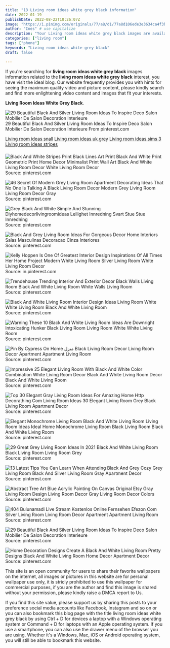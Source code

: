 ```yaml
---
title: "13 Living room ideas white grey black information"
date: 2022-01-19
publishDate: 2022-08-22T10:26:07Z
image: "https://i.pinimg.com/originals/77/a8/d1/77a8d106ede3e3634ca4f3b96c7489a9.jpg"
author: "Ines" # use capitalize
description: "Your Living room ideas white grey black images are available in this site. Living room ideas white grey black are a topic that is being searched for and liked by netizens today. You can Download the Living room ideas white grey black files here. Get all free images."
categories: ["living room"]
tags: ["phone"]
keywords: "Living room ideas white grey black"
draft: false

---
```


If you're searching for **living room ideas white grey black** images information related to the **living room ideas white grey black** interest, you have visit the ideal  blog.  Our website frequently  provides you with  hints  for seeing  the maximum  quality video and picture  content, please kindly search and find more enlightening video content and images  that fit your interests.

**Living Room Ideas White Grey Black**. 

![29 Beautiful Black And Silver Living Room Ideas To Inspire Deco Salon Mobilier De Salon Decoration Interieure](https://i.pinimg.com/originals/b1/90/30/b19030de8f45505e07591a03f7269da6.jpg "29 Beautiful Black And Silver Living Room Ideas To Inspire Deco Salon Mobilier De Salon Decoration Interieure")
29 Beautiful Black And Silver Living Room Ideas To Inspire Deco Salon Mobilier De Salon Decoration Interieure From pinterest.com

[Living room ideas snall](/living-room-ideas-snall/)
[Living room ideas uk grey](/living-room-ideas-uk-grey/)
[Living room ideas sims 3](/living-room-ideas-sims-3/)
[Living room ideas stripes](/living-room-ideas-stripes/)



### 

 


![Black And White Stripes Print Black Lines Art Print Black And White Print Geometric Print Home Decor Minimalist Print Wall Art Black And White Living Room Decor White Living Room Decor](https://i.pinimg.com/736x/e7/27/f7/e727f721b06b516a4a930506b721a8d6.jpg "Black And White Stripes Print Black Lines Art Print Black And White Print Geometric Print Home Decor Minimalist Print Wall Art Black And White Living Room Decor White Living Room Decor")
Source: pinterest.com

 

![46 Secret Of Modern Grey Living Room Apartment Decorating Ideas That No One Is Talking A Black Living Room Decor Modern Grey Living Room Living Room Decor Gray](https://i.pinimg.com/736x/90/b9/77/90b977b3db1a308db540c09bf7acb0e5.jpg "46 Secret Of Modern Grey Living Room Apartment Decorating Ideas That No One Is Talking A Black Living Room Decor Modern Grey Living Room Living Room Decor Gray")
Source: pinterest.com

 

![Grey Black And White Simple And Stunning Diyhomedecorlivingroomideas Leilighet Innredning Svart Stue Stue Innredning](https://i.pinimg.com/736x/9f/0d/29/9f0d292f1a58240ece5126ae691d8062.jpg "Grey Black And White Simple And Stunning Diyhomedecorlivingroomideas Leilighet Innredning Svart Stue Stue Innredning")
Source: pinterest.com

 

![Black And Grey Living Room Ideas For Gorgeous Decor Home Interiors Salas Masculinas Decoracao Cinza Interiores](https://i.pinimg.com/originals/25/e7/5d/25e75daa7dad495307d6430bfe019cdd.jpg "Black And Grey Living Room Ideas For Gorgeous Decor Home Interiors Salas Masculinas Decoracao Cinza Interiores")
Source: pinterest.com

 

![Kelly Hoppen Is One Of Greatest Interior Design Inspirations Of All Times Her Home Project Modern White Living Room Silver Living Room White Living Room Decor](https://i.pinimg.com/originals/8b/2b/46/8b2b46b48cad1dd7a2e391c155f0f211.jpg "Kelly Hoppen Is One Of Greatest Interior Design Inspirations Of All Times Her Home Project Modern White Living Room Silver Living Room White Living Room Decor")
Source: in.pinterest.com

 

![Trendehouse Trending Interior And Exterior Decor Black Walls Living Room Black And White Living Room White Walls Living Room](https://i.pinimg.com/originals/07/35/e2/0735e2e4f07306e9b720932058afc207.jpg "Trendehouse Trending Interior And Exterior Decor Black Walls Living Room Black And White Living Room White Walls Living Room")
Source: pinterest.com

 

![Black And White Living Room Interior Design Ideas Living Room White White Living Room Black And White Living Room](https://i.pinimg.com/564x/7a/0f/b5/7a0fb559804616fe1aeb5cff7cde9f84--black-couches-sofa-couch.jpg "Black And White Living Room Interior Design Ideas Living Room White White Living Room Black And White Living Room")
Source: pinterest.com

 

![Warning These 10 Black And White Living Room Ideas Are Downright Intoxicating Hunker Black Living Room Living Room White White Living Room](https://i.pinimg.com/736x/56/b2/b6/56b2b68d18c8e565e997ee7bc70e1092.jpg "Warning These 10 Black And White Living Room Ideas Are Downright Intoxicating Hunker Black Living Room Living Room White White Living Room")
Source: pinterest.com

 

![Pin By Cypress On Home منزل Black Living Room Decor Living Room Decor Apartment Apartment Living Room](https://i.pinimg.com/originals/f2/be/d9/f2bed91fe315459848c5be4ab06a8eb5.jpg "Pin By Cypress On Home منزل Black Living Room Decor Living Room Decor Apartment Apartment Living Room")
Source: pinterest.com

 

![Impressive 25 Elegant Living Room With Black And White Color Combination White Living Room Decor Black And White Living Room Decor Black And White Living Room](https://i.pinimg.com/originals/89/af/5a/89af5abc3df9debd1123f0d6d1190d04.jpg "Impressive 25 Elegant Living Room With Black And White Color Combination White Living Room Decor Black And White Living Room Decor Black And White Living Room")
Source: pinterest.com

 

![Top 30 Elegant Gray Living Room Ideas For Amazing Home Http Decorathing Com Living Room Ideas 30 Elegant Living Room Grey Black Living Room Apartment Decor](https://i.pinimg.com/originals/27/78/30/277830789f18e2a9390f2ed3991f021a.jpg "Top 30 Elegant Gray Living Room Ideas For Amazing Home Http Decorathing Com Living Room Ideas 30 Elegant Living Room Grey Black Living Room Apartment Decor")
Source: pinterest.com

 

![Elegant Monochrome Living Room Black And White Living Room Living Room Ideas Ideal Home Monochrome Living Room Black Living Room Black And White Living Room](https://i.pinimg.com/originals/31/9a/8f/319a8fc72f7ee94b4aef9abec5dfbe5f.jpg "Elegant Monochrome Living Room Black And White Living Room Living Room Ideas Ideal Home Monochrome Living Room Black Living Room Black And White Living Room")
Source: pinterest.com

 

![29 Great Grey Living Room Ideas In 2021 Black And White Living Room Black Living Room Living Room Grey](https://i.pinimg.com/736x/d2/87/29/d28729398edb16bb80d2823cf0afdbb2.jpg "29 Great Grey Living Room Ideas In 2021 Black And White Living Room Black Living Room Living Room Grey")
Source: pinterest.com

 

![13 Latest Tips You Can Learn When Attending Black And Grey Cozy Grey Living Room Black And Silver Living Room Gray Apartment Decor](https://i.pinimg.com/originals/74/f9/39/74f9390dbd860fb3d78a89ef232bd46a.jpg "13 Latest Tips You Can Learn When Attending Black And Grey Cozy Grey Living Room Black And Silver Living Room Gray Apartment Decor")
Source: pinterest.com

 

![Abstract Tree Art Blue Acrylic Painting On Canvas Original Etsy Gray Living Room Design Living Room Decor Gray Living Room Decor Colors](https://i.pinimg.com/564x/fc/34/b3/fc34b30c9fbce3c1e1073feff4b4f318.jpg "Abstract Tree Art Blue Acrylic Painting On Canvas Original Etsy Gray Living Room Design Living Room Decor Gray Living Room Decor Colors")
Source: pinterest.com

 

![404 Bulunamadi Live Stream Kostenlos Online Fernsehen Efezon Com Silver Living Room Living Room Decor Apartment Apartment Living Room](https://i.pinimg.com/736x/ff/da/80/ffda809ec6a299f40aba81fc4287fd14.jpg "404 Bulunamadi Live Stream Kostenlos Online Fernsehen Efezon Com Silver Living Room Living Room Decor Apartment Apartment Living Room")
Source: pinterest.com

 

![29 Beautiful Black And Silver Living Room Ideas To Inspire Deco Salon Mobilier De Salon Decoration Interieure](https://i.pinimg.com/originals/b1/90/30/b19030de8f45505e07591a03f7269da6.jpg "29 Beautiful Black And Silver Living Room Ideas To Inspire Deco Salon Mobilier De Salon Decoration Interieure")
Source: pinterest.com

 

![Home Decoration Designs Create A Black And White Living Room Pretty Designs Black And White Living Room Home Decor Apartment Decor](https://i.pinimg.com/originals/77/a8/d1/77a8d106ede3e3634ca4f3b96c7489a9.jpg "Home Decoration Designs Create A Black And White Living Room Pretty Designs Black And White Living Room Home Decor Apartment Decor")
Source: pinterest.com

 

This site is an open community for users to share their favorite wallpapers on the internet, all images or pictures in this website are for personal wallpaper use only, it is stricly prohibited to use this wallpaper for commercial purposes, if you are the author and find this image is shared without your permission, please kindly raise a DMCA report to Us.

If you find this site value, please support us by sharing this posts to your preference social media accounts like Facebook, Instagram and so on or you can also bookmark this blog page with the title living room ideas white grey black by using Ctrl + D for devices a laptop with a Windows operating system or Command + D for laptops with an Apple operating system. If you use a smartphone, you can also use the drawer menu of the browser you are using. Whether it's a Windows, Mac, iOS or Android operating system, you will still be able to bookmark this website.
